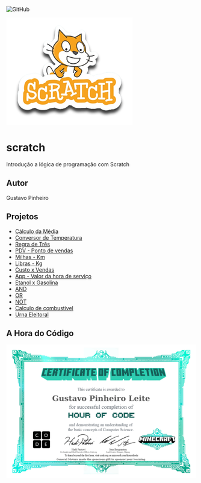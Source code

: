 ![GitHub](https://img.shields.io/github/license/pinheiro22/scratch?style=flat-query)

![Scratch](https://github.com/pinheiro22/scratch/blob/main/assets/icons/scratch.png)

# scratch
Introdução a lógica de programação com Scratch
## Autor
Gustavo Pinheiro 
## Projetos
- [Cálculo da Média](https://scratch.mit.edu/projects/881964109/)
- [Conversor de Temperatura](https://scratch.mit.edu/projects/882607784/)
- [Regra de Três](https://scratch.mit.edu/projects/882635435/)
- [PDV - Ponto de vendas](https://scratch.mit.edu/projects/883235971/)
- [Milhas - Km](https://scratch.mit.edu/projects/884616869/)
- [Libras - Kg](https://scratch.mit.edu/projects/884624642/)
- [Custo x Vendas](https://scratch.mit.edu/projects/884628433/)
- [App - Valor da hora de serviço](https://scratch.mit.edu/projects/884979245/)
- [Etanol x Gasolina](https://scratch.mit.edu/projects/887260322/)
- [AND](https://scratch.mit.edu/projects/888053438/)
- [OR](https://scratch.mit.edu/projects/888070425/editor/)
- [NOT](https://scratch.mit.edu/projects/888079881/)
- [Calculo de combustivel](https://scratch.mit.edu/projects/888448598/)
- [Urna Eleitoral](https://scratch.mit.edu/projects/889252763/)

## A Hora do Código
![Certificado](https://github.com/pinheiro22/scratch/blob/main/assets/icons/certificado.jpg)
